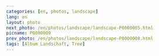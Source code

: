 ```yaml
---
categories: [en, photos, landscape]
lang: en
layout: photo
next_photo: /en/photos/landscape/landscape-P0000005.html
picname: P0000009
prev_photo: /en/photos/landscape/landscape-P0000008.html
tags: [Album Landschaft, Tree]
---
```

